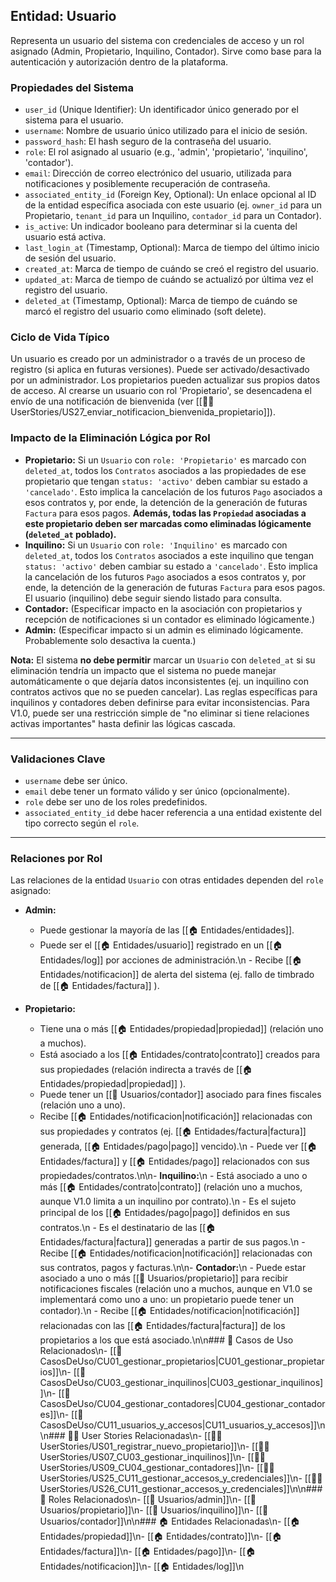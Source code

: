 ## Entidad: Usuario

Representa un usuario del sistema con credenciales de acceso y un rol asignado (Admin, Propietario, Inquilino, Contador). Sirve como base para la autenticación y autorización dentro de la plataforma.

### Propiedades del Sistema

- `user_id` (Unique Identifier): Un identificador único generado por el sistema para el usuario.
- `username`: Nombre de usuario único utilizado para el inicio de sesión.
- `password_hash`: El hash seguro de la contraseña del usuario.
- `role`: El rol asignado al usuario (e.g., 'admin', 'propietario', 'inquilino', 'contador').
- `email`: Dirección de correo electrónico del usuario, utilizada para notificaciones y posiblemente recuperación de contraseña.
- `associated_entity_id` (Foreign Key, Optional): Un enlace opcional al ID de la entidad específica asociada con este usuario (ej. `owner_id` para un Propietario, `tenant_id` para un Inquilino, `contador_id` para un Contador).
- `is_active`: Un indicador booleano para determinar si la cuenta del usuario está activa.
- `last_login_at` (Timestamp, Optional): Marca de tiempo del último inicio de sesión del usuario.
- `created_at`: Marca de tiempo de cuándo se creó el registro del usuario.
- `updated_at`: Marca de tiempo de cuándo se actualizó por última vez el registro del usuario.
- `deleted_at` (Timestamp, Optional): Marca de tiempo de cuándo se marcó el registro del usuario como eliminado (soft delete).

### Ciclo de Vida Típico

Un usuario es creado por un administrador o a través de un proceso de registro (si aplica en futuras versiones). Puede ser activado/desactivado por un administrador. Los propietarios pueden actualizar sus propios datos de acceso.
Al crearse un usuario con rol 'Propietario', se desencadena el envío de una notificación de bienvenida (ver [[🧑‍💻 UserStories/US27_enviar_notificacion_bienvenida_propietario]]).
### Impacto de la Eliminación Lógica por Rol

- **Propietario:** Si un `Usuario` con `role: 'Propietario'` es marcado con `deleted_at`, todos los `Contratos` asociados a las propiedades de ese propietario que tengan `status: 'activo'` deben cambiar su estado a `'cancelado'`. Esto implica la cancelación de los futuros `Pago` asociados a esos contratos y, por ende, la detención de la generación de futuras `Factura` para esos pagos. **Además, todas las `Propiedad` asociadas a este propietario deben ser marcadas como eliminadas lógicamente (`deleted_at` poblado).**
- **Inquilino:** Si un `Usuario` con `role: 'Inquilino'` es marcado con `deleted_at`, todos los `Contratos` asociados a este inquilino que tengan `status: 'activo'` deben cambiar su estado a `'cancelado'`. Esto implica la cancelación de los futuros `Pago` asociados a esos contratos y, por ende, la detención de la generación de futuras `Factura` para esos pagos. El usuario (inquilino) debe seguir siendo listado para consulta.
- **Contador:** (Especificar impacto en la asociación con propietarios y recepción de notificaciones si un contador es eliminado lógicamente.)
- **Admin:** (Especificar impacto si un admin es eliminado lógicamente. Probablemente solo desactiva la cuenta.)

**Nota:** El sistema **no debe permitir** marcar un `Usuario` con `deleted_at` si su eliminación tendría un impacto que el sistema no puede manejar automáticamente o que dejaría datos inconsistentes (ej. un inquilino con contratos activos que no se pueden cancelar). Las reglas específicas para inquilinos y contadores deben definirse para evitar inconsistencias. Para V1.0, puede ser una restricción simple de \"no eliminar si tiene relaciones activas importantes\" hasta definir las lógicas cascada.

---

### Validaciones Clave

- `username` debe ser único.
- `email` debe tener un formato válido y ser único (opcionalmente).
- `role` debe ser uno de los roles predefinidos.
- `associated_entity_id` debe hacer referencia a una entidad existente del tipo correcto según el `role`.

---

### Relaciones por Rol

Las relaciones de la entidad `Usuario` con otras entidades dependen del `role` asignado:

- **Admin:**
    - Puede gestionar la mayoría de las [[🏠 Entidades/entidades]].
    - Puede ser el [[🏠 Entidades/usuario]] registrado en un [[🏠 Entidades/log]] por acciones de administración.\n    - Recibe [[🏠 Entidades/notificacion]] de alerta del sistema (ej. fallo de timbrado de [[🏠 Entidades/factura]] ).

- **Propietario:**
    - Tiene una o más [[🏠 Entidades/propiedad|propiedad]] (relación uno a muchos).
    - Está asociado a los [[🏠 Entidades/contrato|contrato]] creados para sus propiedades (relación indirecta a través de [[🏠 Entidades/propiedad|propiedad]] ).
    - Puede tener un [[👥 Usuarios/contador]] asociado para fines fiscales (relación uno a uno).
    - Recibe [[🏠 Entidades/notificacion|notificación]] relacionadas con sus propiedades y contratos (ej. [[🏠 Entidades/factura|factura]] generada, [[🏠 Entidades/pago|pago]] vencido).\n    - Puede ver [[🏠 Entidades/factura]] y [[🏠 Entidades/pago]] relacionados con sus propiedades/contratos.\n\n- **Inquilino:**\n    - Está asociado a uno o más [[🏠 Entidades/contrato|contrato]] (relación uno a muchos, aunque V1.0 limita a un inquilino por contrato).\n    - Es el sujeto principal de los [[🏠 Entidades/pago|pago]] definidos en sus contratos.\n    - Es el destinatario de las [[🏠 Entidades/factura|factura]] generadas a partir de sus pagos.\n    - Recibe [[🏠 Entidades/notificacion|notificación]] relacionadas con sus contratos, pagos y facturas.\n\n- **Contador:**\n    - Puede estar asociado a uno o más [[👥 Usuarios/propietario]] para recibir notificaciones fiscales (relación uno a muchos, aunque en V1.0 se implementará como uno a uno: un propietario puede tener un contador).\n    - Recibe [[🏠 Entidades/notificacion|notificación]] relacionadas con las [[🏠 Entidades/factura|factura]] de los propietarios a los que está asociado.\n\n### 🔁 Casos de Uso Relacionados\n- [[📄 CasosDeUso/CU01_gestionar_propietarios|CU01_gestionar_propietarios]]\n- [[📄 CasosDeUso/CU03_gestionar_inquilinos|CU03_gestionar_inquilinos]]\n- [[📄 CasosDeUso/CU04_gestionar_contadores|CU04_gestionar_contadores]]\n- [[📄 CasosDeUso/CU11_usuarios_y_accesos|CU11_usuarios_y_accesos]]\n\n### 🧑‍💻 User Stories Relacionadas\n- [[🧑‍💻 UserStories/US01_registrar_nuevo_propietario]]\n- [[🧑‍💻 UserStories/US07_CU03_gestionar_inquilinos]]\n- [[🧑‍💻 UserStories/US09_CU04_gestionar_contadores]]\n- [[🧑‍💻 UserStories/US25_CU11_gestionar_accesos_y_credenciales]]\n- [[🧑‍💻 UserStories/US26_CU11_gestionar_accesos_y_credenciales]]\n\n### 👥 Roles Relacionados\n- [[👥 Usuarios/admin]]\n- [[👥 Usuarios/propietario]]\n- [[👥 Usuarios/inquilino]]\n- [[👥 Usuarios/contador]]\n\n### 🏠 Entidades Relacionadas\n- [[🏠 Entidades/propiedad]]\n- [[🏠 Entidades/contrato]]\n- [[🏠 Entidades/factura]]\n- [[🏠 Entidades/pago]]\n- [[🏠 Entidades/notificacion]]\n- [[🏠 Entidades/log]]\n

